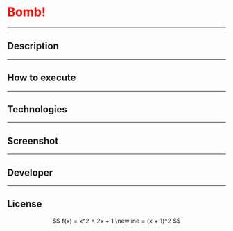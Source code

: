 # <span style="color: red;">Bomb!</span>
___

## Description
___

## How to execute
___

## Technologies
___

## Screenshot
___

## Developer

___

## License

$$
f(x) = x^2 + 2x + 1 \newline
= (x + 1)^2
$$

